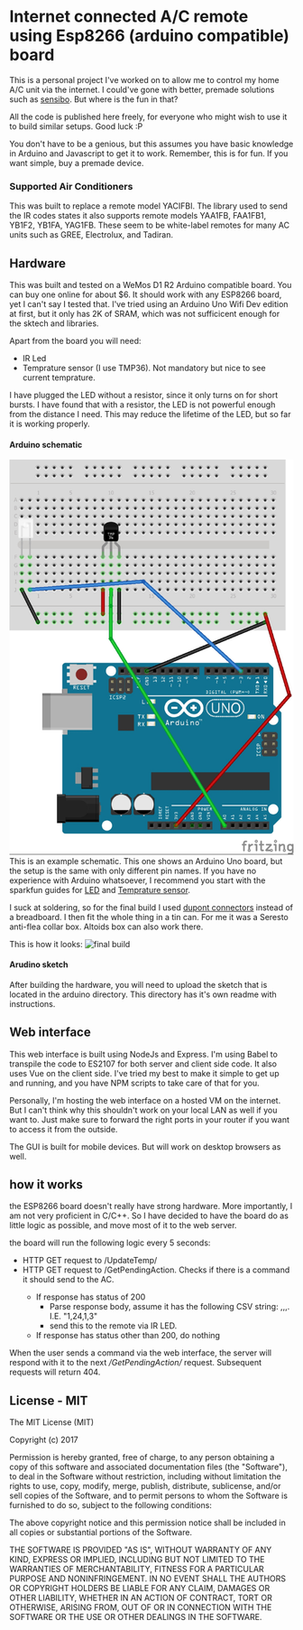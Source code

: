 # Internet connected A/C remote using Esp8266 (arduino compatible) board

This is a personal project I've worked on to allow me to control my home A/C unit via the internet. I could've gone with better, premade solutions such as [sensibo](https://sensibo.com/). But where is the fun in that? 

All the code is published here freely, for everyone who might wish to use it to build similar setups. Good luck :P

You don't have to be a genious, but this assumes you have basic knowledge in Arduino and Javascript to get it to work. Remember, this is for fun. If you want simple, buy a premade device.

### Supported Air Conditioners
This was built to replace a remote model YACIFBI. The library used to send the IR codes states it also supports remote models YAA1FB, FAA1FB1, YB1F2, YB1FA, YAG1FB. These seem to be white-label remotes for many AC units such as GREE, Electrolux, and Tadiran. 

## Hardware
This was built and tested on a WeMos D1 R2 Arduino compatible board. You can buy one online for about $6. It should work with any ESP8266 board, yet I can't say I tested that. I've tried using an Arduino Uno Wifi Dev edition at first, but it only has 2K of SRAM, which was not sufficicent enough for the sktech and libraries.

Apart from the board you will need:
* IR Led
* Temprature sensor (I use TMP36). Not mandatory but nice to see current temprature.

I have plugged the LED without a resistor, since it only turns on for short bursts. I have found that with a resistor, the LED is not powerful enough from the distance I need. This may reduce the lifetime of the LED, but so far it is working properly.

#### Arduino schematic
![Schematic](https://raw.githubusercontent.com/Zappatta/wremote/master/schematic.jpg)
This is an example schematic. This one shows an Arduino Uno board, but the setup is the same with only different pin names. If you have no experience with Arduino whatsoever, I recommend you start with the sparkfun guides for [LED](https://learn.sparkfun.com/tutorials/sik-experiment-guide-for-arduino---v32/experiment-1-blinking-an-led) and [Temprature sensor](https://learn.sparkfun.com/tutorials/sik-experiment-guide-for-arduino---v32/experiment-7-reading-a-temperature-sensor). 

I suck at soldering, so for the final build I used [dupont connectors](http://www.instructables.com/id/Fitting-Dupont-Connectors/) instead of a breadboard. I then fit the whole thing in a tin can. For me it was a Seresto anti-flea collar box. Altoids box can also work there. 

This is how it looks:
![final build](https://i.imgur.com/oeP57hU.png)

#### Arudino sketch
After building the hardware, you will need to upload the sketch that is located in the arduino directory. This directory has it's own readme with instructions.

## Web interface
This web interface is built using NodeJs and Express. I'm using Babel to transpile the code to ES2107 for both server and client side code. It also uses Vue on the client side. I've tried my best to make it simple to get up and running, and you have NPM scripts to take care of that for you.

Personally, I'm hosting the web interface on a hosted VM on the internet. But I can't think why this shouldn't work on your local LAN as well if you want to. Just make sure to forward the right ports in your router if you want to access it from the outside. 

The GUI is built for mobile devices. But will work on desktop browsers as well.

## how it works
the ESP8266 board doesn't really have strong hardware. More importantly, I am not very proficient in C/C++. So I have decided to have the board do as little logic as possible, and move most of it to the web server. 

the board  will run the following logic every 5 seconds:
* HTTP GET request to <server>/UpdateTemp/<Measured temprature>
* HTTP GET request to <server>/GetPendingAction. Checks if there is a command it should send to the AC.
    * If response has status of 200
        *   Parse response body, assume it has the following CSV string: <power>,<temprature>,<mode>,<fan>. I.E. "1,24,1,3"
        *   send this to the remote via IR LED.
    *   If response has status other than 200, do nothing
    
When the user sends a command via the web interface, the server will respond with it to the next */GetPendingAction/* request. Subsequent requests will return 404.

## License - MIT

The MIT License (MIT)

Copyright (c) 2017 

Permission is hereby granted, free of charge, to any person obtaining a copy
of this software and associated documentation files (the "Software"), to deal
in the Software without restriction, including without limitation the rights
to use, copy, modify, merge, publish, distribute, sublicense, and/or sell
copies of the Software, and to permit persons to whom the Software is
furnished to do so, subject to the following conditions:

The above copyright notice and this permission notice shall be included in all
copies or substantial portions of the Software.

THE SOFTWARE IS PROVIDED "AS IS", WITHOUT WARRANTY OF ANY KIND, EXPRESS OR
IMPLIED, INCLUDING BUT NOT LIMITED TO THE WARRANTIES OF MERCHANTABILITY,
FITNESS FOR A PARTICULAR PURPOSE AND NONINFRINGEMENT. IN NO EVENT SHALL THE
AUTHORS OR COPYRIGHT HOLDERS BE LIABLE FOR ANY CLAIM, DAMAGES OR OTHER
LIABILITY, WHETHER IN AN ACTION OF CONTRACT, TORT OR OTHERWISE, ARISING FROM,
OUT OF OR IN CONNECTION WITH THE SOFTWARE OR THE USE OR OTHER DEALINGS IN THE
SOFTWARE.
